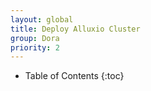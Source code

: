 ```yaml
---
layout: global
title: Deploy Alluxio Cluster
group: Dora
priority: 2
---
```


* Table of Contents
  {:toc}
